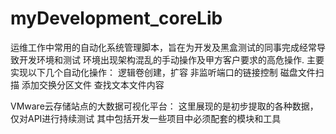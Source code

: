 # myDevelopment_coreLib
运维工作中常用的自动化系统管理脚本，旨在为开发及黑盒测试的同事完成经常导致开发环境和测试 环境出现架构混乱的手动操作及甲方客户要求的高危操作.
主要实现以下几个自动化操作： 
      逻辑卷创建，扩容 
      非监听端口的链接控制 
      磁盘文件扫描 
      添加交换分区文件 
      查找文本文件内容

VMware云存储站点的大数据可视化平台：
	这里展现的是初步提取的各种数据，仅对API进行持续测试
	其中包括开发一些项目中必须配套的模块和工具
